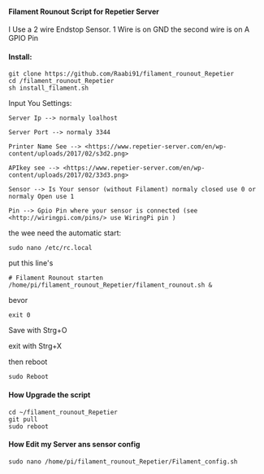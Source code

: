 #### Filament Rounout Script for Repetier Server

I Use a 2 wire Endstop Sensor. 1 Wire is on GND the second wire is on A GPIO Pin

#### Install:
```
git clone https://github.com/Raabi91/filament_rounout_Repetier
cd /filament_rounout_Repetier
sh install_filament.sh
```

Input You Settings:
```
Server Ip --> normaly loalhost

Server Port --> normaly 3344

Printer Name See --> <https://www.repetier-server.com/en/wp-content/uploads/2017/02/s3d2.png>

APIkey see --> <https://www.repetier-server.com/en/wp-content/uploads/2017/02/33d3.png>

Sensor --> Is Your sensor (without Filament) normaly closed use 0 or normaly Open use 1

Pin --> Gpio Pin where your sensor is connected (see <http://wiringpi.com/pins/> use WiringPi pin )
```

the wee need the automatic start:
```
sudo nano /etc/rc.local
```
put this line's

```
# Filament Rounout starten
/home/pi/filament_rounout_Repetier/filament_rounout.sh &
```
bevor
```
exit 0
```
Save with Strg+O

exit with Strg+X

then reboot
```
sudo Reboot
```

#### How Upgrade the script
```
cd ~/filament_rounout_Repetier
git pull
sudo reboot
```

#### How Edit my Server ans sensor config
```
sudo nano /home/pi/filament_rounout_Repetier/Filament_config.sh
```
